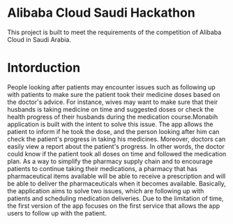 # Alibaba Cloud Saudi Hackathon
This project is built to meet the requirements of the competition of Alibaba Cloud in Saudi Arabia.

# Intorduction
People looking after patients may encounter issues such as following up with patients to make sure the patient took their medicine doses based on the doctor's advice. For instance, wives may want to make sure that their husbands is taking medicine on time and suggested doses or check the health progress of their husbands during the medication course.Monabih application is built with the intent to solve this issue. The app allows the patient to inform if he took the dose, and the person looking after him can check the patient's progress in taking his medicines. Moreover, doctors can easily view a report about the patient's progress. In other words, the doctor could know if the patient took all doses on time and followed the medication plan. As a way to simplify the pharmacy supply chain and to encourage patients to continue taking their medications, a pharmacy that has pharmaceutical items available will be able to receive a prescription and will be able to deliver the pharmaceuticals when it becomes available. Basically, the application aims to solve two issues, which are following up with patients and scheduling medication deliveries. Due to the limitation of time, the first version of the app focuses on the first service that allows the app users to follow up with the patient.  

